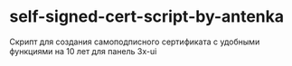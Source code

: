 # self-signed-cert-script-by-antenka
Скрипт для создания самоподписного сертификата с удобными функциями на 10 лет для панель 3x-ui
